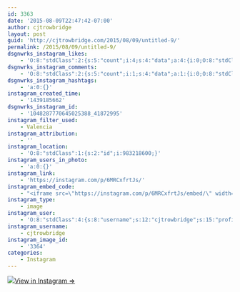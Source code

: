 ```yaml
---
id: 3363
date: '2015-08-09T22:47:42-07:00'
author: cjtrowbridge
layout: post
guid: 'http://cjtrowbridge.com/2015/08/09/untitled-9/'
permalink: /2015/08/09/untitled-9/
dsgnwrks_instagram_likes:
    - 'O:8:"stdClass":2:{s:5:"count";i:4;s:4:"data";a:4:{i:0;O:8:"stdClass":4:{s:8:"username";s:8:"nickh559";s:15:"profile_picture";s:107:"https://igcdn-photos-f-a.akamaihd.net/hphotos-ak-xfp1/t51.2885-19/10860067_1525855777663645_673400591_a.jpg";s:2:"id";s:8:"20450600";s:9:"full_name";s:14:"Nick Hernandez";}i:1;O:8:"stdClass":4:{s:8:"username";s:12:"lorenzoverna";s:15:"profile_picture";s:108:"https://igcdn-photos-h-a.akamaihd.net/hphotos-ak-xaf1/t51.2885-19/11375161_1594828687435095_1676673524_a.jpg";s:2:"id";s:9:"280322546";s:9:"full_name";s:13:"Lorenzo Verna";}i:2;O:8:"stdClass":4:{s:8:"username";s:10:"trapbunnyb";s:15:"profile_picture";s:106:"https://igcdn-photos-g-a.akamaihd.net/hphotos-ak-xaf1/t51.2885-19/10838403_696843700444166_290616199_a.jpg";s:2:"id";s:8:"26876547";s:9:"full_name";s:6:"Mickie";}i:3;O:8:"stdClass":4:{s:8:"username";s:13:"djbuckydungun";s:15:"profile_picture";s:107:"https://igcdn-photos-e-a.akamaihd.net/hphotos-ak-xaf1/t51.2885-19/11348248_1679545662274532_168971341_a.jpg";s:2:"id";s:9:"199456559";s:9:"full_name";s:16:"DJ Bucky Dun-Gun";}}}'
dsgnwrks_instagram_comments:
    - 'O:8:"stdClass":2:{s:5:"count";i:1;s:4:"data";a:1:{i:0;O:8:"stdClass":4:{s:12:"created_time";s:10:"1439186931";s:4:"text";s:16:"#theshadeofitall";s:4:"from";O:8:"stdClass":4:{s:8:"username";s:8:"ford7213";s:15:"profile_picture";s:102:"https://scontent.cdninstagram.com/hphotos-xat1/l/t51.2885-19/10601700_1455079964756116_697951094_a.jpg";s:2:"id";s:8:"24773925";s:9:"full_name";s:6:"Ford S";}s:2:"id";s:19:"1048298421618660264";}}}'
dsgnwrks_instagram_hashtags:
    - 'a:0:{}'
instagram_created_time:
    - '1439185662'
dsgnwrks_instagram_id:
    - '1048287770645025388_41872995'
instagram_filter_used:
    - Valencia
instagram_attribution:
    - ''
instagram_location:
    - 'O:8:"stdClass":1:{s:2:"id";i:983218600;}'
instagram_users_in_photo:
    - 'a:0:{}'
instagram_link:
    - 'https://instagram.com/p/6MRCxfrtJs/'
instagram_embed_code:
    - "<iframe src=\"https://instagram.com/p/6MRCxfrtJs/embed/\" width=\"612\" height=\"710\" frameborder=\"0\" scrolling=\"no\" allowtransparency=\"true\"></iframe>\n"
instagram_type:
    - image
instagram_user:
    - 'O:8:"stdClass":4:{s:8:"username";s:12:"cjtrowbridge";s:15:"profile_picture";s:107:"https://igcdn-photos-g-a.akamaihd.net/hphotos-ak-xap1/t51.2885-19/11205819_940973412608942_1083705953_a.jpg";s:2:"id";s:8:"41872995";s:9:"full_name";s:13:"CJ Trowbridge";}'
instagram_username:
    - cjtrowbridge
instagram_image_id:
    - '3364'
categories:
    - Instagram
---
```


[![](http://blog.cjtrowbridge.com/wp-content/uploads/2015/08/11363777_971953626204633_117225748_n.jpg)](https://instagram.com/p/6MRCxfrtJs/)[View in Instagram ⇒](https://instagram.com/p/6MRCxfrtJs/)
